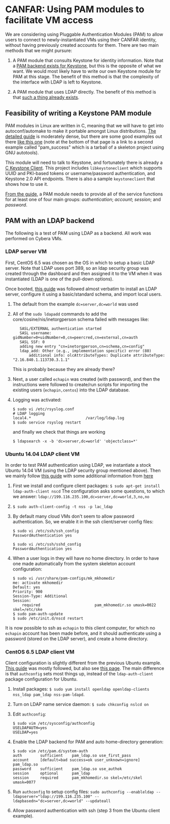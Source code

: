 # CANFAR: Using PAM modules to facilitate VM access

We are considering using Pluggable Authentication Modules (PAM) to allow users to connect to newly-instantiated VMs using their CANFAR identity, without having previously created accounts for them. There are two main methods that we might pursure:

1. A PAM module that consults Keystone for identity information. Note that a [PAM backend exists for Keystone](http://docs.openstack.org/developer/keystone/api/keystone.identity.backends.pam.html), but this is the opposite of what we want. We would most likely have to write our own Keystone module for PAM at this stage. The benefit of this method is that the complexity of the interface with LDAP is left to Keystone.

2. A PAM module that uses LDAP directly. The benefit of this method is that [such a thing already exists](https://wiki.debian.org/LDAP/PAM).


## Feasibility of writing a Keystone PAM module

PAM modules in Linux are written in C, meaning that we will have to get into autoconf/automake to make it portable amongst Linux distributions. [The detailed guide](http://www.linux-pam.org/Linux-PAM-html/Linux-PAM_MWG.html) is moderately dense, but there are some good examples out there [like this one](http://www.rkeene.org/projects/info/wiki/222) (note at the bottom of that page is a link to a second example called "pam_success" which is a tarball of a skeleton project using GNU autotools).

This module will need to talk to Keystone, and fortunately there is already a [C Keystone Client](https://github.com/RedHatEMEA/c-keystoneclient). This project includes ```libkeystoneclient``` which supports UUID and PKI-based tokens or username/password authentication, and Keystone 2.0 API endpoints. There is also a sample ```keystoneclient``` that shows how to use it.

[From the guide](http://www.linux-pam.org/Linux-PAM-html/mwg-expected-of-module-overview.html), a PAM module needs to provide all of the service functions for at least one of four main groups: *authentication*; *account*; *session*; and *password*.

## PAM with an LDAP backend

The following is a test of PAM using LDAP as a backend. All work was performed on Cybera VMs.

### LDAP server VM

First, CentOS 6.5 was chosen as the OS in which to setup a basic LDAP server. Note that LDAP uses port 389, so an ldap security group was created through the dashboard and then assigned it to the VM when it was instantiated (LDAP is one of the pull-down options).

Once booted, [this guide](http://www.server-world.info/en/note?os=CentOS_6&p=ldap) was followed almost verbatim to install an LDAP server, configure it using a basic/standard schema, and import local users.

1. The default from the example ```dc=server,dc=world``` was used

2. All of the ```sudo ldapadd``` commands to add the core/cosine/nis/inetorgperson schema failed with messages like:
   ```
      SASL/EXTERNAL authentication started
      SASL username: gidNumber=0+uidNumber=0,cn=peercred,cn=external,cn=auth
      SASL SSF: 0
      adding new entry "cn=inetorgperson,cn=schema,cn=config"
      ldap_add: Other (e.g., implementation specific) error (80)
          additional info: olcAttributeTypes: Duplicate attributeType:   "2.16.840.1.113730.3.1.1"
    ```
    This is probably because they are already there?

3. Next, a user called ```echapin``` was created (with password), and then the instructions were followed to create/run scripts for importing the existing users (```echapin,centos```) into the LDAP database.

4. Logging was activated:
   ```
   $ sudo vi /etc/rsyslog.conf
   # LDAP logging
   local4.*                        /var/log/ldap.log
   $ sudo service rsyslog restart
   ```
   and finally we check that things are working
   ```
   $ ldapsearch -x -b 'dc=server,dc=world' 'objectclass=*'
   ```

### Ubuntu 14.04 LDAP client VM

In order to test PAM authentication using LDAP, we instantiate a stock Ubuntu 14.04 VM (using the LDAP security group mentioned above). Then we mainly follow [this guide](https://help.ubuntu.com/community/LDAPClientAuthentication) with some additional information from [here](http://devnotcorp.wordpress.com/2011/05/10/ldap-authentication-for-ubuntu-client/)

1. First we install and configure client packages: ```$ sudo apt-get install ldap-auth-client nscd```
   The configuration asks some questions, to which we answer: ```ldap://199.116.235.100,dc=server,dc=world,3,no,no```

2. ```$ sudo auth-client-config -t nss -p lac_ldap```

3. By default many cloud VMs don't seem to allow password authentication. So, we enable it in the ssh client/server config files:
   ```
   $ sudo vi /etc/ssh/ssh_config
   PasswordAuthentication yes
   
   $ sudo vi /etc/ssh/sshd_config
   PasswordAuthentication yes
   ```

4. When a user logs in they will have no home directory. In order to have one made automatically from the system skeleton account configuration:
   ```
   $ sudo vi /usr/share/pam-configs/mk_mkhomedir
   me: activate mkhomedir
   Default: yes
   Priority: 900
   Session-Type: Additional
   Session:
       required                        pam_mkhomedir.so umask=0022 skel=/etc/ske
   $ sudo pam-auth-update
   $ sudo /etc/init.d/nscd restart
   ```

It is now possible to ssh as ```echapin``` to this client computer, for which no ```echapin``` account has been made before, and it should authenticate using a password (stored on the LDAP server), and create a home directory.

### CentOS 6.5 LDAP client VM

Client configuration is slightly different from the previous Ubuntu example. [This guide](http://www.6tech.org/2013/01/ldap-server-and-centos-6-3/) was mostly followed, but also see [this page](http://www.centos.org/docs/5/html/Deployment_Guide-en-US/s1-ldap-pam.html). The main difference is that ```authconfig``` sets most things up, instead of the ```ldap-auth-client``` package configuration for Ubuntu.

1. Install packages: ```$ sudo yum install openldap openldap-clients nss_ldap pam_ldap nss-pam-ldapd```.

2. Turn on LDAP name service daemon: ```$ sudo chkconfig nslcd on```

3. Edit ```authconfig```:
   ```
   $ sudo vim /etc/sysconfig/authconfig
   USELDAPAUTH=yes
   USELDAP=yes
   ```

4. Enable the LDAP backend for PAM and auto home-directory generation:
   ```
   $ sudo vim /etc/pam.d/system-auth
   auth        sufficient    pam_ldap.so use_first_pass
   account     [default=bad success=ok user_unknown=ignore] pam_ldap.so
   password    sufficient    pam_ldap.so use_authok
   session     optional      pam_ldap
   session     required      pam_mkhomedir.so skel=/etc/skel umask=0077
   ```

5. Run ```authconfig``` to setup config files: ```sudo authconfig --enableldap --ldapserver="ldap://199.116.235.100" --ldapbasedn="dc=server,dc=world" --updateall```

6. Allow password authentication with ssh (step 3 from the Ubuntu client example).




